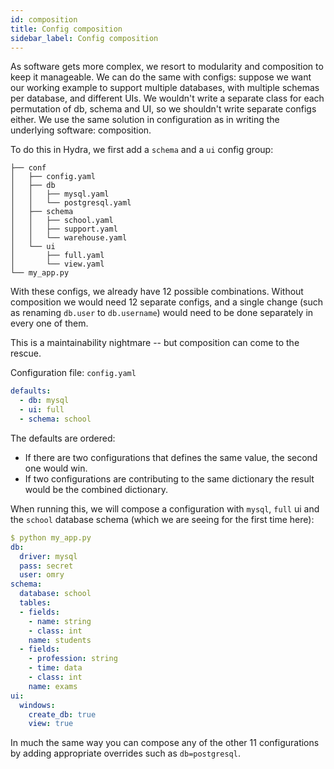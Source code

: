 ```yaml
---
id: composition
title: Config composition
sidebar_label: Config composition
---
```


As software gets more complex, we resort to modularity and composition to keep it manageable. 
We can do the same with configs: suppose we want our working example to support multiple databases, with
multiple schemas per database, and different UIs. We wouldn't write a separate class
for each permutation of db, schema and UI, so we shouldn't write separate configs either. We use 
the same solution in configuration as in writing the underlying software: composition. 

To do this in Hydra, we first add a `schema` and a `ui` config group:
```text
├── conf
│   ├── config.yaml
│   ├── db
│   │   ├── mysql.yaml
│   │   └── postgresql.yaml
│   ├── schema
│   │   ├── school.yaml
│   │   ├── support.yaml
│   │   └── warehouse.yaml
│   └── ui
│       ├── full.yaml
│       └── view.yaml
└── my_app.py
```

With these configs, we already have 12 possible combinations. Without composition we would need 12 separate configs, 
and a single change (such as renaming `db.user` to `db.username`) would need to be done separately in every one of them. 

This is a maintainability nightmare -- but composition can come to the rescue.

Configuration file: `config.yaml`
```yaml
defaults:
  - db: mysql
  - ui: full
  - schema: school
```
The defaults are ordered:
 * If there are two configurations that defines the same value, the second one would win. 
 * If two configurations are contributing to the same dictionary the result would be the combined dictionary.

When running this, we will compose a configuration with `mysql`, `full` ui and the `school` database schema (which we are seeing for the first time here):
```yaml
$ python my_app.py
db:
  driver: mysql
  pass: secret
  user: omry
schema:
  database: school
  tables:
  - fields:
    - name: string
    - class: int
    name: students
  - fields:
    - profession: string
    - time: data
    - class: int
    name: exams
ui:
  windows:
    create_db: true
    view: true
```

In much the same way you can compose any of the other 11 configurations by adding appropriate overrides such as `db=postgresql`.
